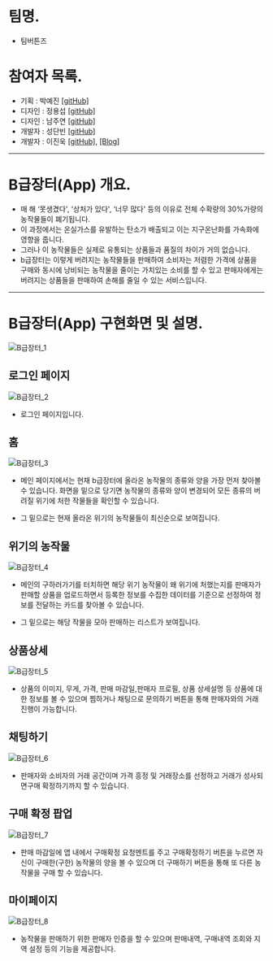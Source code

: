# 팀명.
- 팀버튼즈

# 참여자 목록.

- 기획 : 박예진 [[gitHub]](https://github.com/parkyejini)
- 디자인 : 정용섭 [[gitHub]](https://github.com/jeongyongseob)
- 디자인 : 남주연 [[gitHub]](https://github.com/juyeonnam)
- 개발자 : 성단빈 [[gitHub]](https://github.com/danbin920404)
- 개발자 : 이진욱 [[gitHub]](https://github.com/jwlee07), [[Blog]](https://jwlee07.github.io/)

-----

# B급장터(App) 개요.

- 매 해 ‘못생겼다', ‘상처가 있다', ‘너무 많다' 등의 이유로 전체 수확량의 30%가량의 농작물들이 폐기됩니다.
- 이 과정에서는 온실가스를 유발하는 탄소가 배출되고 이는 지구온난화를 가속화에 영향을 줍니다. 
- 그러나 이 농작물들은 실제로 유통되는 상품들과 품질의 차이가 거의 없습니다. 
- b급장터는 이렇게 버려지는 농작물들을 판매하여 소비자는 저렴한 가격에 상품을 구매와 동시에 낭비되는 농작물을 줄이는 가치있는 소비를 할 수 있고 판매자에게는 버려지는 상품들을 판매하여 손해를 줄일 수 있는 서비스입니다.

-----

# B급장터(App) 구현화면 및 설명.

![B급장터_1](https://github.com/jwlee07/2020AngelHack/blob/develop/AngelHack/image/B%EA%B8%89%EC%9E%A5%ED%84%B0_1.png)



## 로그인 페이지

![B급장터_2](https://github.com/jwlee07/2020AngelHack/blob/develop/AngelHack/image/B%EA%B8%89%EC%9E%A5%ED%84%B0_2.png)


- 로그인 페이지입니다.



## 홈

![B급장터_3](https://github.com/jwlee07/2020AngelHack/blob/develop/AngelHack/image/B%EA%B8%89%EC%9E%A5%ED%84%B0_3.png)


- 메인 페이지에서는 현재  b급장터에 올라온 농작물의 종류와 양을 가장 먼저 찾아볼 수 있습니다. 화면을 밑으로 당기면 농작물의 종류와 양이 변경되어 모든 종류의 버려질 위기에 처한 작물들을 확인할 수 있습니다.

- 그 밑으로는 현재 올라온 위기의 농작물들이 최신순으로 보여집니다.



## 위기의 농작물

![B급장터_4](https://github.com/jwlee07/2020AngelHack/blob/develop/AngelHack/image/B%EA%B8%89%EC%9E%A5%ED%84%B0_4.png)


- 메인의 구하러가기를 터치하면 해당 위기 농작물이 왜 위기에 처했는지를 판매자가 판매할 상품을 업로드하면서 등록한 정보를 수집한 데이터를 기준으로 선정하여 정보를 전달하는 카드를 찾아볼 수 있습니다. 

- 그 밑으로는 해당 작물을 모아 판매하는 리스트가 보여집니다.



## 상품상세

![B급장터_5](https://github.com/jwlee07/2020AngelHack/blob/develop/AngelHack/image/B%EA%B8%89%EC%9E%A5%ED%84%B0_5.png)


- 상품의 이미지, 무게, 가격, 판매 마감일,판매자 프로필, 상품 상세설명 등 상품에 대한 정보를 볼 수 있으며 찜하거나 채팅으로 문의하기 버튼을 통해 판매자와의 거래 진행이 가능합니다.



## 채팅하기

![B급장터_6](https://github.com/jwlee07/2020AngelHack/blob/develop/AngelHack/image/B%EA%B8%89%EC%9E%A5%ED%84%B0_6.png)


- 판매자와 소비자의 거래 공간이며 가격 흥정 및 거래장소를 선정하고 거래가 성사되면구매 확정하기까지 할 수 있습니다.



## 구매 확정 팝업

![B급장터_7](https://github.com/jwlee07/2020AngelHack/blob/develop/AngelHack/image/B%EA%B8%89%EC%9E%A5%ED%84%B0_7.png)


- 판매 마감일에 앱 내에서 구매확정 요청멘트를  주고 구매확정하기 버튼을 누르면  자신이 구매한(구한) 농작물의 양을 볼 수 있으며 더 구매하기 버튼을 통해 또 다른 농작물을 구매 할 수 있습니다.



## 마이페이지

![B급장터_8](https://github.com/jwlee07/2020AngelHack/blob/develop/AngelHack/image/B%EA%B8%89%EC%9E%A5%ED%84%B0_8.png)


- 농작물을 판매하기 위한 판매자 인증을 할 수 있으며 판매내역, 구매내역 조회와 지역 설정 등의 기능을 제공합니다.







